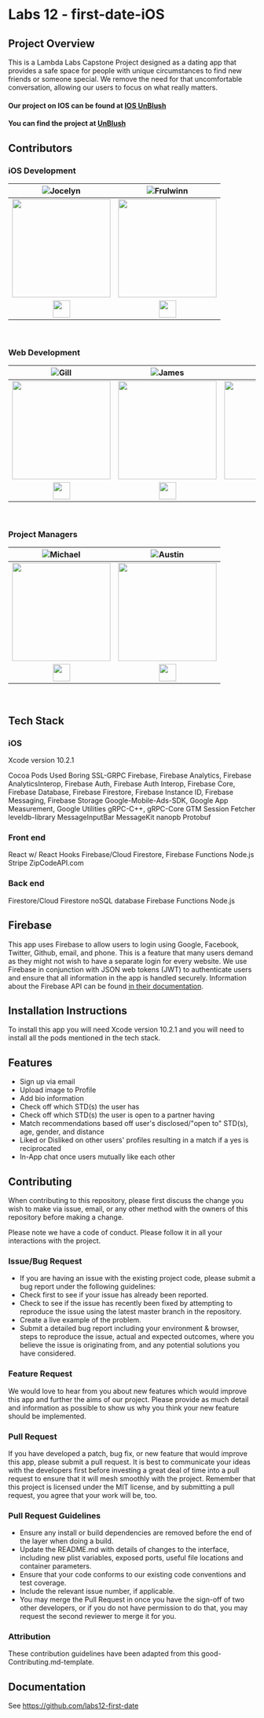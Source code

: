 # Labs 12 - first-date-iOS

## Project Overview
This is a Lambda Labs Capstone Project designed as a dating app that provides a safe space for people with unique circumstances to find new friends or someone special. We remove the need for that uncomfortable conversation, allowing our users to focus on what really matters.

#### Our project on IOS can be found at  [**IOS UnBlush**](https://github.com/labs12-first-date/labs12-first-date-iOS)
#### You can find the project at [**UnBlush**](https://awk-dating.firebaseapp.com)

## Contributors
### iOS Development
|  ![Jocelyn](https://img.shields.io/badge/Jocelyn-Stuart-blueviolet.svg)                                                      |                                                  ![Frulwinn](https://img.shields.io/badge/Frulwinn-Collick-ff69b4.svg)                                                       |                                                      
| :-----------------------------------------------------------------------------------------------------------------------------------------: | :-------------------------------------------------------------------------------------------------------------------------------------------: | 
| <img src="https://encrypted-tbn0.gstatic.com/images?q=tbn:ANd9GcTRIUUZb9WpQPm7eAwp1MA_TwA5_c9qgsnMbTneJbVf4BNrq0OK" width = "200" /> | <img src="https://encrypted-tbn0.gstatic.com/images?q=tbn:ANd9GcTAQ2hTxRAECl0pPCzSz3kBBOV3SBWFrvswkJ0ZN72FmeMO0VTJ" width = "200" /> | 
|  [<img src="https://github.com/favicon.ico" width="35"> ](https://github.com/jocate)                                |                                                  [<img src="https://github.com/favicon.ico" width="35"> ](https://github.com/Frulwinn)  
<br>

### Web Development
|                                                      ![Gill](https://img.shields.io/badge/Gill-Abada-orange.svg)                                                      |                                                       ![James](https://img.shields.io/badge/James-Basile-brightgreen.svg)                                                       |                                                      ![Joel](https://img.shields.io/badge/Joel-Bartlett-red.svg)                                                       |                                                       ![Jonas](https://img.shields.io/badge/Jonas-Walden-yellow.svg)                                                       |                                                      ![Steve](https://img.shields.io/badge/Steve-Alverson-blue.svg)                                                      |
| :-----------------------------------------------------------------------------------------------------------------------------------------: | :-------------------------------------------------------------------------------------------------------------------------------------------: | :-----------------------------------------------------------------------------------------------------------------------------------------: | :-------------------------------------------------------------------------------------------------------------------------------------------: | :-----------------------------------------------------------------------------------------------------------------------------------------: |
| <img src="https://www.dalesjewelers.com/wp-content/uploads/2018/10/placeholder-silhouette-male.png" width = "200" /> | <img src="https://www.dalesjewelers.com/wp-content/uploads/2018/10/placeholder-silhouette-male.png" width = "200" /> | <img src="https://www.dalesjewelers.com/wp-content/uploads/2018/10/placeholder-silhouette-male.png" width = "200" /> | <img src="https://www.dalesjewelers.com/wp-content/uploads/2018/10/placeholder-silhouette-male.png" width = "200" /> | <img src="https://www.dalesjewelers.com/wp-content/uploads/2018/10/placeholder-silhouette-male.png" width = "200" /> |
|                                [<img src="https://github.com/favicon.ico" width="35"> ](https://github.com/gabada)                                |                            [<img src="https://github.com/favicon.ico" width="35"> ](https://github.com/jbasile6)                             |                          [<img src="https://github.com/favicon.ico" width="35"> ](https://github.com/murbar)                           |                          [<img src="https://github.com/favicon.ico" width="35"> ](https://github.com/UnknownMonk)                           |                           [<img src="https://github.com/favicon.ico" width="35"> ](https://github.com/VaderSteve76)  
<br>

### Project Managers
|  ![Michael](https://img.shields.io/badge/Michael-Ney-lightgrey.svg)                                                      |                                                  ![Austin](https://img.shields.io/badge/Austin-Cole-yellowgreen.svg)                                                       |                                                      
| :-----------------------------------------------------------------------------------------------------------------------------------------: | :-------------------------------------------------------------------------------------------------------------------------------------------: | 
| <img src="https://encrypted-tbn0.gstatic.com/images?q=tbn:ANd9GcQMSW2zrZZtmUo6mEqTMlZTYsFkm2OHUtZQ2CjIxHkQFuWpaNxlLg" width = "200" /> | <img src="https://encrypted-tbn0.gstatic.com/images?q=tbn:ANd9GcTAw7Vnnx1BdUXIHi2nIRpfsCnz6EEgMqjoBtHtwbW5OSKxIjaI" width = "200" /> | 
|  [<img src="https://github.com/favicon.ico" width="35"> ](https://github.com/MichaelNey)                                |                                                  [<img src="https://github.com/favicon.ico" width="35"> ](https://github.com/AustinBCole)  
<br>

## Tech Stack
### iOS
Xcode version 10.2.1

Cocoa Pods Used
Boring SSL-GRPC
Firebase, Firebase Analytics, Firebase AnalyticsInterop, Firebase Auth, Firebase Auth Interop, Firebase Core, Firebase Database, Firebase Firestore, Firebase Instance ID, Firebase Messaging, Firebase Storage
Google-Mobile-Ads-SDK, Google App Measurement, Google Utilities
gRPC-C++, gRPC-Core
GTM Session Fetcher
leveldb-library
MessageInputBar
MessageKit
nanopb
Protobuf

### Front end
React w/ React Hooks
Firebase/Cloud Firestore, Firebase Functions
Node.js
Stripe 
ZipCodeAPI.com

### Back end
Firestore/Cloud Firestore noSQL database Firebase Functions
Node.js

## Firebase
This app uses Firebase to allow users to login using Google, Facebook, Twitter, Github, email, and phone. This is a feature that many users demand as they might not wish to have a separate login for every website. We use Firebase in conjunction with JSON web tokens (JWT) to authenticate users and ensure that all information in the app is handled securely. Information about the Firebase API can be found [in their documentation](https://firebase.google.com/docs/reference/).

## Installation Instructions
To install this app you will need Xcode version 10.2.1 and you will need to install all the pods mentioned in the tech stack.

## Features
* Sign up via email
* Upload image to Profile
* Add bio information
* Check off which STD(s) the user has
* Check off which STD(s) the user is open to a partner having
* Match recommendations based off user's disclosed/"open to" STD(s), age, gender, and distance
* Liked or Disliked on other users' profiles resulting in a match if a yes is reciprocated
* In-App chat once users mutually like each other

## Contributing
When contributing to this repository, please first discuss the change you wish to make via issue, email, or any other method with the owners of this repository before making a change.

Please note we have a code of conduct. Please follow it in all your interactions with the project.

### Issue/Bug Request
* If you are having an issue with the existing project code, please submit a bug report under the following guidelines:
* Check first to see if your issue has already been reported.
* Check to see if the issue has recently been fixed by attempting to reproduce the issue using the latest master branch in the repository.
* Create a live example of the problem.
* Submit a detailed bug report including your environment & browser, steps to reproduce the issue, actual and expected outcomes,  where you believe the issue is originating from, and any potential solutions you have considered.

### Feature Request
We would love to hear from you about new features which would improve this app and further the aims of our project. Please provide as much detail and information as possible to show us why you think your new feature should be implemented.

### Pull Request
If you have developed a patch, bug fix, or new feature that would improve this app, please submit a pull request. It is best to communicate your ideas with the developers first before investing a great deal of time into a pull request to ensure that it will mesh smoothly with the project.
Remember that this project is licensed under the MIT license, and by submitting a pull request, you agree that your work will be, too.

### Pull Request Guidelines
* Ensure any install or build dependencies are removed before the end of the layer when doing a build.
* Update the README.md with details of changes to the interface, including new plist variables, exposed ports, useful file locations and container parameters.
* Ensure that your code conforms to our existing code conventions and test coverage.
* Include the relevant issue number, if applicable.
* You may merge the Pull Request in once you have the sign-off of two other developers, or if you do not have permission to do that, you may request the second reviewer to merge it for you.

### Attribution
These contribution guidelines have been adapted from this good-Contributing.md-template.

## Documentation
See https://github.com/labs12-first-date
